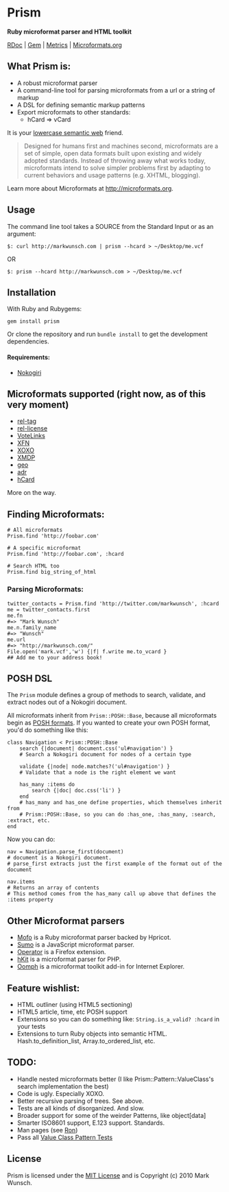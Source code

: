 # Prism

**Ruby microformat parser and HTML toolkit**

[RDoc](http://rdoc.info/projects/mwunsch/prism) | [Gem](http://rubygems.org/gems/prism) | [Metrics](http://getcaliper.com/caliper/project?repo=git%3A%2F%2Fgithub.com%2Fmwunsch%2Fprism.git) | [Microformats.org](http://microformats.org/wiki/Prism)

## What Prism is:

+ A robust microformat parser
+ A command-line tool for parsing microformats from a url or a string of markup
+ A DSL for defining semantic markup patterns
+ Export microformats to other standards:
	+ hCard => vCard

It is your [lowercase semantic web](http://tantek.com/presentations/2004etech/realworldsemanticspres.html) friend.

>Designed for humans first and machines second, microformats are a set of simple, open data formats built upon existing and widely adopted standards. Instead of throwing away what works today, microformats intend to solve simpler problems first by adapting to current behaviors and usage patterns (e.g. XHTML, blogging).

Learn more about Microformats at http://microformats.org.

## Usage

The command line tool takes a SOURCE from the Standard Input or as an argument:

	$: curl http://markwunsch.com | prism --hcard > ~/Desktop/me.vcf
	
OR

	$: prism --hcard http://markwunsch.com > ~/Desktop/me.vcf

## Installation

With Ruby and Rubygems:

	gem install prism
	
Or clone the repository and run `bundle install` to get the development dependencies.	

#### Requirements:

+ [Nokogiri](http://github.com/tenderlove/nokogiri)

## Microformats supported (right now, as of this very moment)

+ [rel-tag](http://microformats.org/wiki/rel-tag)
+ [rel-license](http://microformats.org/wiki/rel-license)
+ [VoteLinks](http://microformats.org/wiki/vote-links)
+ [XFN](http://microformats.org/wiki/XFN)
+ [XOXO](http://microformats.org/wiki/xoxo)
+ [XMDP](http://microformats.org/wiki/XMDP)
+ [geo](http://microformats.org/wiki/geo)
+ [adr](http://microformats.org/wiki/adr)
+ [hCard](http://microformats.org/wiki/hcard)

More on the way.

## Finding Microformats:
	
	# All microformats
	Prism.find 'http://foobar.com'
	
	# A specific microformat
	Prism.find 'http://foobar.com', :hcard
	
	# Search HTML too
	Prism.find big_string_of_html
	
### Parsing Microformats:

	twitter_contacts = Prism.find 'http://twitter.com/markwunsch', :hcard
	me = twitter_contacts.first
	me.fn
	#=> "Mark Wunsch"
	me.n.family_name
	#=> "Wunsch"
	me.url
	#=> "http://markwunsch.com/"
	File.open('mark.vcf','w') {|f| f.write me.to_vcard }
	## Add me to your address book!	

## POSH DSL

The `Prism` module defines a group of methods to search, validate, and extract nodes out of a Nokogiri document.

All microformats inherit from `Prism::POSH::Base`, because all microformats begin as [POSH formats](http://microformats.org/wiki/posh). If you wanted to create your own POSH format, you'd do something like this:

	class Navigation < Prism::POSH::Base
		search {|document| document.css('ul#navigation') }
		# Search a Nokogiri document for nodes of a certain type
		
		validate {|node| node.matches?('ul#navigation') }
		# Validate that a node is the right element we want
		
		has_many :items do
			search {|doc| doc.css('li') }
		end
		# has_many and has_one define properties, which themselves inherit from
		# Prism::POSH::Base, so you can do :has_one, :has_many, :search, :extract, etc.
	end
	
Now you can do:

	nav = Navigation.parse_first(document) 
	# document is a Nokogiri document. 
	# parse_first extracts just the first example of the format out of the document
	
	nav.items
	# Returns an array of contents
	# This method comes from the has_many call up above that defines the :items property

## Other Microformat parsers

+ [Mofo](http://mofo.rubyforge.org/) is a Ruby microformat parser backed by Hpricot.
+ [Sumo](http://www.danwebb.net/2007/2/9/sumo-a-generic-microformats-parser-for-javascript) is a JavaScript microformat parser.
+ [Operator](https://addons.mozilla.org/en-US/firefox/addon/4106) is a Firefox extension.
+ [hKit](http://code.google.com/p/hkit/) is a microformat parser for PHP.
+ [Oomph](http://visitmix.com/labs/oomph/) is a microformat toolkit add-in for Internet Explorer.
	
## Feature wishlist:

+ HTML outliner (using HTML5 sectioning)
+ HTML5 article, time, etc POSH support
+ Extensions so you can do something like: `String.is_a_valid? :hcard` in your tests
+ Extensions to turn Ruby objects into semantic HTML. Hash.to_definition_list, Array.to_ordered_list, etc.	
	
## TODO:

+ Handle nested microformats better (I like Prism::Pattern::ValueClass's search implementation the best)
+ Code is ugly. Especially XOXO.
+ Better recursive parsing of trees. See above.
+ Tests are all kinds of disorganized. And slow.
+ Broader support for some of the weirder Patterns, like object[data]
+ Smarter ISO8601 support, E.123 support. Standards.
+ Man pages (see [Ron](http://github.com/rtomayko/ron))
+ Pass all [Value Class Pattern Tests](http://microformats.org/wiki/value-class-pattern-tests)

## License

Prism is licensed under the [MIT License](http://creativecommons.org/licenses/MIT/) and is Copyright (c) 2010 Mark Wunsch.